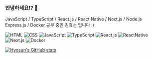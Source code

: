 ### 안녕하세요!? 👋

JavaScript / TypeScript /
React.js / React Native / Next.js /
Node.js Express.js / Docker 공부 중인 김효선 입니다 :)

![HTML](https://img.shields.io/badge/-HTML-orange)
![CSS](https://img.shields.io/badge/-CSS-red)
![JavaScript](https://img.shields.io/badge/-JavaScript-yellow)
![TypeScript](https://img.shields.io/badge/-TypeScript-lightskyblue)
![React.js](https://img.shields.io/badge/-React.js-blue)
![ReactNative](https://img.shields.io/badge/-ReactNative-lightblue)
![Next.js](https://img.shields.io/badge/-Next.js-white)
![Docker](https://img.shields.io/badge/-Docker-darkblue)

[![Hyosun's GitHub stats](https://github-readme-stats.vercel.app/api?username=Khyosunny&show_icons=true&theme=dark)](https://github.com/Khyosunny/github-readme-stats)
<!--
**Khyosunny/Khyosunny** is a ✨ _special_ ✨ repository because its `README.md` (this file) appears on your GitHub profile.

Here are some ideas to get you started:

- 🔭 I’m currently working on ...
- 🌱 I’m currently learning ...
- 👯 I’m looking to collaborate on ...
- 🤔 I’m looking for help with ...
- 💬 Ask me about ...
- 📫 How to reach me: ...
- 😄 Pronouns: ...
- ⚡ Fun fact: ...
-->
